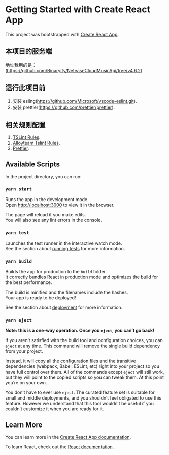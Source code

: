 # Getting Started with Create React App

This project was bootstrapped with [Create React App](https://github.com/facebook/create-react-app).

## 本项目的服务端
地址我用的是：(https://github.com/Binaryify/NeteaseCloudMusicApi/tree/v4.6.2)

## 运行此项目前

1. 安装 esling(https://github.com/Microsoft/vscode-eslint.git).
2. 安装 prettier(https://github.com/prettier/prettier).

## 相关规则配置

1. [TSLint Rules](https://palantir.github.io/tslint/rules/).
2. [Alloyteam Tslint Rules](https://alloyteam.github.io/eslint-config-alloy/).
3. [Prettier](https://prettier.io/).

## Available Scripts

In the project directory, you can run:

### `yarn start`

Runs the app in the development mode.\
Open [http://localhost:3000](http://localhost:3000) to view it in the browser.

The page will reload if you make edits.\
You will also see any lint errors in the console.

### `yarn test`

Launches the test runner in the interactive watch mode.\
See the section about [running tests](https://facebook.github.io/create-react-app/docs/running-tests) for more information.

### `yarn build`

Builds the app for production to the `build` folder.\
It correctly bundles React in production mode and optimizes the build for the best performance.

The build is minified and the filenames include the hashes.\
Your app is ready to be deployed!

See the section about [deployment](https://facebook.github.io/create-react-app/docs/deployment) for more information.

### `yarn eject`

**Note: this is a one-way operation. Once you `eject`, you can’t go back!**

If you aren’t satisfied with the build tool and configuration choices, you can `eject` at any time. This command will remove the single build dependency from your project.

Instead, it will copy all the configuration files and the transitive dependencies (webpack, Babel, ESLint, etc) right into your project so you have full control over them. All of the commands except `eject` will still work, but they will point to the copied scripts so you can tweak them. At this point you’re on your own.

You don’t have to ever use `eject`. The curated feature set is suitable for small and middle deployments, and you shouldn’t feel obligated to use this feature. However we understand that this tool wouldn’t be useful if you couldn’t customize it when you are ready for it.

## Learn More

You can learn more in the [Create React App documentation](https://facebook.github.io/create-react-app/docs/getting-started).

To learn React, check out the [React documentation](https://reactjs.org/).
